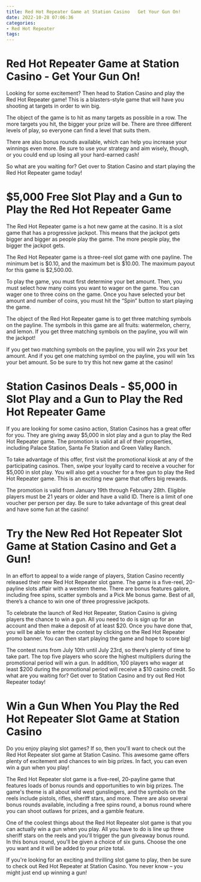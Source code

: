 ```yaml
---
title: Red Hot Repeater Game at Station Casino   Get Your Gun On!
date: 2022-10-28 07:06:36
categories:
- Red Hot Repeater
tags:
---
```



#  Red Hot Repeater Game at Station Casino - Get Your Gun On!

Looking for some excitement? Then head to Station Casino and play the Red Hot Repeater game! This is a blasters-style game that will have you shooting at targets in order to win big.

The object of the game is to hit as many targets as possible in a row. The more targets you hit, the bigger your prize will be. There are three different levels of play, so everyone can find a level that suits them.

There are also bonus rounds available, which can help you increase your winnings even more. Be sure to use your strategy and aim wisely, though, or you could end up losing all your hard-earned cash!

So what are you waiting for? Get over to Station Casino and start playing the Red Hot Repeater game today!

#  $5,000 Free Slot Play and a Gun to Play the Red Hot Repeater Game

The Red Hot Repeater game is a hot new game at the casino. It is a slot game that has a progressive jackpot. This means that the jackpot gets bigger and bigger as people play the game. The more people play, the bigger the jackpot gets.

The Red Hot Repeater game is a three-reel slot game with one payline. The minimum bet is $0.10, and the maximum bet is $10.00. The maximum payout for this game is $2,500.00.

To play the game, you must first determine your bet amount. Then, you must select how many coins you want to wager on the game. You can wager one to three coins on the game. Once you have selected your bet amount and number of coins, you must hit the “Spin” button to start playing the game.

The object of the Red Hot Repeater game is to get three matching symbols on the payline. The symbols in this game are all fruits: watermelon, cherry, and lemon. If you get three matching symbols on the payline, you will win the jackpot!

If you get two matching symbols on the payline, you will win 2xs your bet amount. And if you get one matching symbol on the payline, you will win 1xs your bet amount. So be sure to try this hot new game at the casino!

#  Station Casinos Deals - $5,000 in Slot Play and a Gun to Play the Red Hot Repeater Game

If you are looking for some casino action, Station Casinos has a great offer for you. They are giving away $5,000 in slot play and a gun to play the Red Hot Repeater game. The promotion is valid at all of their properties, including Palace Station, Santa Fe Station and Green Valley Ranch.

To take advantage of this offer, first visit the promotional kiosk at any of the participating casinos. Then, swipe your loyalty card to receive a voucher for $5,000 in slot play. You will also get a voucher for a free gun to play the Red Hot Repeater game. This is an exciting new game that offers big rewards.

The promotion is valid from January 19th through February 28th. Eligible players must be 21 years or older and have a valid ID. There is a limit of one voucher per person per day. Be sure to take advantage of this great deal and have some fun at the casino!

#  Try the New Red Hot Repeater Slot Game at Station Casino and Get a Gun!

In an effort to appeal to a wide range of players, Station Casino recently released their new Red Hot Repeater slot game. The game is a five-reel, 20-payline slots affair with a western theme. There are bonus features galore, including free spins, scatter symbols and a Pick Me bonus game. Best of all, there’s a chance to win one of three progressive jackpots.

To celebrate the launch of Red Hot Repeater, Station Casino is giving players the chance to win a gun. All you need to do is sign up for an account and then make a deposit of at least $20. Once you have done that, you will be able to enter the contest by clicking on the Red Hot Repeater promo banner. You can then start playing the game and hope to score big!

The contest runs from July 10th until July 23rd, so there’s plenty of time to take part. The top five players who score the highest multipliers during the promotional period will win a gun. In addition, 100 players who wager at least $200 during the promotional period will receive a $10 casino credit. So what are you waiting for? Get over to Station Casino and try out Red Hot Repeater today!

#  Win a Gun When You Play the Red Hot Repeater Slot Game at Station Casino

Do you enjoy playing slot games? If so, then you'll want to check out the Red Hot Repeater slot game at Station Casino. This awesome game offers plenty of excitement and chances to win big prizes. In fact, you can even win a gun when you play!

The Red Hot Repeater slot game is a five-reel, 20-payline game that features loads of bonus rounds and opportunities to win big prizes. The game's theme is all about wild west gunslingers, and the symbols on the reels include pistols, rifles, sheriff stars, and more. There are also several bonus rounds available, including a free spins round, a bonus round where you can shoot outlaws for prizes, and a gamble feature.

One of the coolest things about the Red Hot Repeater slot game is that you can actually win a gun when you play. All you have to do is line up three sheriff stars on the reels and you'll trigger the gun giveaway bonus round. In this bonus round, you'll be given a choice of six guns. Choose the one you want and it will be added to your prize total.

If you're looking for an exciting and thrilling slot game to play, then be sure to check out Red Hot Repeater at Station Casino. You never know – you might just end up winning a gun!